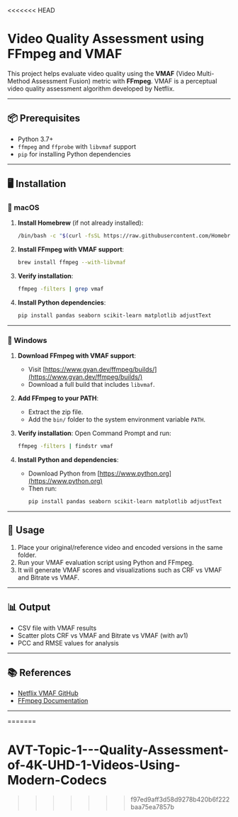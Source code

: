 <<<<<<< HEAD

# Video Quality Assessment using FFmpeg and VMAF

This project helps evaluate video quality using the **VMAF** (Video Multi-Method Assessment Fusion) metric with **FFmpeg**. VMAF is a perceptual video quality assessment algorithm developed by Netflix.

---

## 📦 Prerequisites

- Python 3.7+
- `ffmpeg` and `ffprobe` with `libvmaf` support
- `pip` for installing Python dependencies

---

## 🖥️ Installation

### 🔹 macOS

1. **Install Homebrew** (if not already installed):
   ```bash
   /bin/bash -c "$(curl -fsSL https://raw.githubusercontent.com/Homebrew/install/HEAD/install.sh)"
   ```

2. **Install FFmpeg with VMAF support**:
   ```bash
   brew install ffmpeg --with-libvmaf
   ```

3. **Verify installation**:
   ```bash
   ffmpeg -filters | grep vmaf
   ```

4. **Install Python dependencies**:
   ```bash
   pip install pandas seaborn scikit-learn matplotlib adjustText
   ```

---

### 🔹 Windows

1. **Download FFmpeg with VMAF support**:
   - Visit [https://www.gyan.dev/ffmpeg/builds/](https://www.gyan.dev/ffmpeg/builds/)
   - Download a full build that includes `libvmaf`.

2. **Add FFmpeg to your PATH**:
   - Extract the zip file.
   - Add the `bin/` folder to the system environment variable `PATH`.

3. **Verify installation**:
   Open Command Prompt and run:
   ```bash
   ffmpeg -filters | findstr vmaf
   ```

4. **Install Python and dependencies**:
   - Download Python from [https://www.python.org](https://www.python.org)
   - Then run:
     ```bash
     pip install pandas seaborn scikit-learn matplotlib adjustText
     ```

---

## 🚀 Usage

1. Place your original/reference video and encoded versions in the same folder.
2. Run your VMAF evaluation script using Python and FFmpeg.
3. It will generate VMAF scores and visualizations such as CRF vs VMAF and Bitrate vs VMAF.

---

## 📊 Output

- CSV file with VMAF results
- Scatter plots CRF vs VMAF and Bitrate vs VMAF (with av1)
- PCC and RMSE values for analysis

---

## 📚 References

- [Netflix VMAF GitHub](https://github.com/Netflix/vmaf)
- [FFmpeg Documentation](https://ffmpeg.org/documentation.html)

---


=======
# AVT-Topic-1---Quality-Assessment-of-4K-UHD-1-Videos-Using-Modern-Codecs
>>>>>>> f97ed9aff3d58d9278b420b6f222baa75ea7857b
